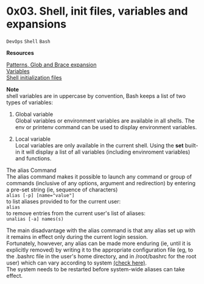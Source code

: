 # 0x03. Shell, init files, variables and expansions
``DevOps`` ``Shell`` ``Bash``

**Resources**

[Patterns, Glob and Brace expansion](http://mywiki.wooledge.org/BashGuide/Patterns)<br />
[Variables](https://tldp.org/LDP/Bash-Beginners-Guide/html/sect_03_02.html)<br />
[Shell initialization files](https://tldp.org/LDP/Bash-Beginners-Guide/html/sect_03_01.html)

**Note** <br />
shell variables are in uppercase by convention, Bash keeps a list of two types of variables:
1. Global variable <br />
Global variables or environment variables are available in all shells. The env or printenv command can be used to display environment variables.

2. Local variable <br />
Local variables are only available in the current shell. Using the **set** built-in it will display a list of all variables (including envinroment variables) and functions. <br />

The alias Command<br />
The alias command makes it possible to launch any command or group of commands (inclusive of any options, argument and redirection) by entering a pre-set string (ie, sequence of characters)<br />
``alias [-p] [name="value"]``<br />
to list aliases provided to for the current user:<br /> 
``alias``<br />
to remove entries from the current user's list of aliases:<br />
``unalias [-a] names(s)``

The main disadvantage with the alias command is that any alias set up with it remains in effect only during the current login session.<br />
Fortunately, howvever, any alias can be made more enduring (ie, until it is explicitly removed) by writing it to the appropriate configuration file (eg, to the .bashrc file in the user's home directory, and in /root/bashrc for the root user) which can vary according to system [(check here)](https://tldp.org/LDP/Bash-Beginners-Guide/html/sect_03_01.html).<br />
The system needs to be restarted before system-wide aliases can take effect.

